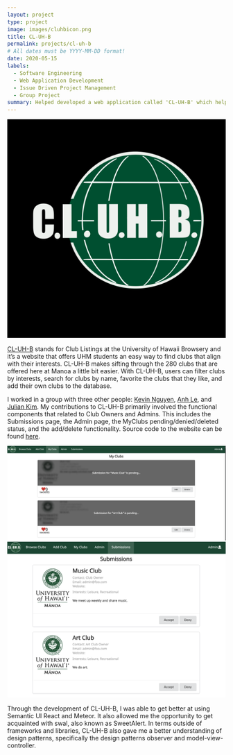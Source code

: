 ```yaml
---
layout: project
type: project
image: images/cluhbicon.png
title: CL-UH-B
permalink: projects/cl-uh-b
# All dates must be YYYY-MM-DD format!
date: 2020-05-15
labels:
  - Software Engineering
  - Web Application Development
  - Issue Driven Project Management
  - Group Project 
summary: Helped developed a web application called 'CL-UH-B' which helps UH students find clubs that they're interested in.
---
```

<img class="ui small right floated image" src="/images/cluhbicon.png">

[CL-UH-B](https://cl-uh-b.github.io/) stands for Club Listings at the University of Hawaii Browsery and it’s a website that offers UHM students an easy way to find clubs that align with their interests. CL-UH-B makes sifting through the 280 clubs that are offered here at Manoa a little bit easier. With CL-UH-B, users can filter clubs by interests, search for clubs by name, favorite the clubs that they like, and add their own clubs to the database. 

I worked in a group with three other people: [Kevin Nguyen](https://github.com/kvndngyn), [Anh Le](https://github.com/lekanh), and [Julian Kim](https://github.com/julianki-cs). My contributions to  CL-UH-B primarily involved the functional components that related to Club Owners and Admins. This includes the Submissions page, the Admin page, the MyClubs pending/denied/deleted status, and the add/delete functionality. Source code to the website can be found [here](https://github.com/cl-uh-b/cl-uh-b.github.io).

<img class="ui massive center image" src="/images/myclubstatus.png">
<img class="ui massive center image" src="/images/submission.png">
<br/>

Through the development of CL-UH-B, I was able to get better at using Semantic UI React and Meteor. It also allowed me the opportunity to get acquainted with swal, also known as SweetAlert. In terms outside of frameworks and libraries, CL-UH-B also gave me a better understanding of design patterns, specifically the design patterns observer and model-view-controller.



